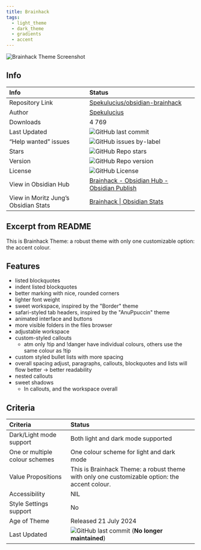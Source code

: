 ```yaml
---
title: Brainhack
tags:
  - light_theme
  - dark_theme
  - gradients
  - accent
---
```


<img alt="Brainhack Theme Screenshot" src="https://raw.githubusercontent.com/Spekulucius/obsidian-brainhack/refs/heads/main/images/brainhack-theme.png">

## Info

| Info                                 | Status                                                                                                                                                                                                                  |
| :----------------------------------- | :---------------------------------------------------------------------------------------------------------------------------------------------------------------------------------------------------------------------- |
| Repository Link                      | [Spekulucius/obsidian-brainhack](https://github.com/Spekulucius/obsidian-brainhack)                                                                                                                                     |
| Author                               | [Spekulucius](https://github.com/Spekulucius)                                                                                                                                                                           |
| Downloads                            | 4 769                                                                                                                                                                                                                   |
| Last Updated                         | <img alt="GitHub last commit" src="https://img.shields.io/github/last-commit/Spekulucius/obsidian-brainhack?color=573E7A&amp;label=last%20update&amp;logo=github&amp;style=for-the-badge" referrerpolicy="no-referrer"> |
| “Help wanted” issues                 | <img alt="GitHub issues by-label" src="https://img.shields.io/github/issues/Spekulucius/obsidian-brainhack/help%20wanted?color=573E7A&amp;logo=github&amp;style=for-the-badge" referrerpolicy="no-referrer">            |
| Stars                                | <img alt="GitHub Repo stars" src="https://img.shields.io/github/stars/Spekulucius/obsidian-brainhack?color=573E7A&amp;logo=github&amp;style=for-the-badge" referrerpolicy="no-referrer">                                |
| Version                              | <img alt="GitHub Repo version" src="https://img.shields.io/github/v/release/Spekulucius/obsidian-brainhack?color=573E7A&amp;logo=github&amp;style=for-the-badge&sort=semver" referrerpolicy="no-referrer">              |
| License                              | <img alt="GitHub License" src="https://img.shields.io/github/license/Spekulucius/obsidian-brainhack?style=for-the-badge" referrerpolicy="noreferrer">                                                                   |
| View in Obsidian Hub                 | [Brainhack \- Obsidian Hub \- Obsidian Publish](https://publish.obsidian.md/hub/02+-+Community+Expansions/02.05+All+Community+Expansions/Themes/Brainhack)                                                              |
| View in Moritz Jung’s Obsidian Stats | [Brainhack \| Obsidian Stats](https://www.moritzjung.dev/obsidian-stats/themes/brainhack/)                                                                                                                              |

## Excerpt from README

This is Brainhack Theme: a robust theme with only one customizable option: the accent colour.

## Features

- listed blockquotes
- indent listed blockquotes
- better marking with nice, rounded corners
- lighter font weight
- sweet workspace, inspired by the "Border" theme
- safari-styled tab headers, inspired by the "AnuPpuccin" theme
- animated interface and buttons
- more visible folders in the files browser
- adjustable workspace
- custom-styled callouts
  - atm only !tip and !danger have individual colours, others use the same colour as !tip
- custom styled bullet lists with more spacing
- overall spacing adjust, paragraphs, callouts, blockquotes and lists will flow better → better readability
- nested callouts
- sweet shadows
  - In callouts, and the workspace overall

## Criteria

| Criteria                       | Status                                                                                                                                                                                                                                             |
| :----------------------------- | :------------------------------------------------------------------------------------------------------------------------------------------------------------------------------------------------------------------------------------------------- |
| Dark/Light mode support        | Both light and dark mode supported                                                                                                                                                                                                                 |
| One or multiple colour schemes | One colour scheme for light and dark mode                                                                                                                                                                                                          |
| Value Propositions             | This is Brainhack Theme: a robust theme with only one customizable option: the accent colour.                                                                                                                                                      |
| Accessibility                  | NIL                                                                                                                                                                                                                                                |
| Style Settings support         | No                                                                                                                                                                                                                                                 |
| Age of Theme                   | Released 21 July 2024                                                                                                                                                                                                                              |
| Last Updated                   | <img alt="GitHub last commit" src="https://img.shields.io/github/last-commit/Spekulucius/obsidian-brainhack?color=573E7A&amp;label=last%20update&amp;logo=github&amp;style=for-the-badge" referrerpolicy="no-referrer"> (**No longer maintained**) |
